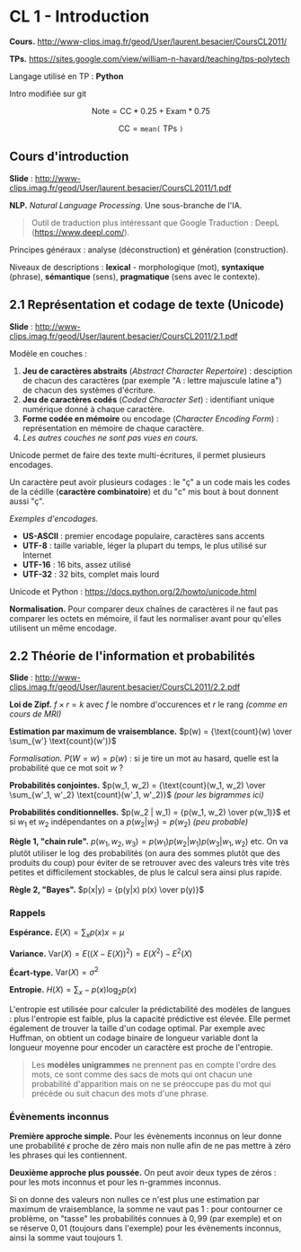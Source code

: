 # CL 1 - Introduction

**Cours.** <http://www-clips.imag.fr/geod/User/laurent.besacier/CoursCL2011/>

**TPs.** <https://sites.google.com/view/william-n-havard/teaching/tps-polytech>

Langage utilisé en TP : **Python**

Intro modifiée sur git

$$
\text{Note} = \text{CC} * 0.25 + \text{Exam} * 0.75
$$

$$
\text{CC} = \texttt{mean(} \text{ TPs } \texttt{)}
$$

## Cours d'introduction

**Slide** : <http://www-clips.imag.fr/geod/User/laurent.besacier/CoursCL2011/1.pdf>

**NLP.** *Natural Language Processing*. Une sous-branche de l'IA.

> Outil de traduction plus intéressant que Google Traduction : DeepL (<https://www.deepl.com/>).

Principes généraux : analyse (déconstruction) et génération (construction).

Niveaux de descriptions : **lexical** - morphologique (mot), **syntaxique** (phrase), **sémantique** (sens), **pragmatique** (sens avec le contexte).

## 2.1 Représentation et codage de texte (Unicode)

**Slide** : <http://www-clips.imag.fr/geod/User/laurent.besacier/CoursCL2011/2.1.pdf>

Modèle en couches :

1. **Jeu de caractères abstraits** (*Abstract Character Repertoire*) : desciption de chacun des caractères (par exemple "A : lettre majuscule latine a") de chacun des systèmes d'écriture.
2. **Jeu de caractères codés** (*Coded Character Set*) : identifiant unique numérique donné à chaque caractère.
3. **Forme codée en mémoire** ou encodage (*Character Encoding Form*) : représentation en mémoire de chaque caractère.
4. *Les autres couches ne sont pas vues en cours.*

Unicode permet de faire des texte multi-écritures, il permet plusieurs encodages.

Un caractère peut avoir plusieurs codages : le "ç" a un code mais les codes de la cédille (**caractère combinatoire**) et du "c" mis bout à bout donnent aussi "ç".

*Exemples d'encodages.*

- **US-ASCII** : premier encodage populaire, caractères sans accents
- **UTF-8** : taille variable, léger la plupart du temps, le plus utilisé sur Internet
- **UTF-16** : 16 bits, assez utilisé
- **UTF-32** : 32 bits, complet mais lourd

Unicode et Python : <https://docs.python.org/2/howto/unicode.html>

**Normalisation.** Pour comparer deux chaînes de caractères il ne faut pas comparer les octets en mémoire, il faut les normaliser avant pour qu'elles utilisent un même encodage.

## 2.2 Théorie de l'information et probabilités

**Slide** : <http://www-clips.imag.fr/geod/User/laurent.besacier/CoursCL2011/2.2.pdf>

**Loi de Zipf.** $f \times r = k$ avec $f$ le nombre d'occurences et $r$ le rang *(comme en cours de MRI)*

**Estimation par maximum de vraisemblance.** $p(w) = {\text{count}(w) \over \sum_{w'} \text{count}(w')}$

*Formalisation.* $P(W = w) = p(w)$ : si je tire un mot au hasard, quelle est la probabilité que ce mot soit $w$ ?

**Probabilités conjointes.** $p(w_1, w_2) = {\text{count}(w_1, w_2) \over \sum_{w'_1, w'_2} \text{count}(w'_1, w'_2)}$ *(pour les bigrammes ici)*

**Probabilités conditionnelles.** $p(w_2 | w_1) = {p(w_1, w_2) \over p(w_1)}$ et si $w_1$ et $w_2$ indépendantes on a $p(w_2 | w_1) = p(w_2)$ *(peu probable)*

**Règle 1, "chain rule".** $p(w_1, w_2, w_3) = p(w_1) p(w_2 | w_1) p(w_3 | w_1, w_2)$ etc. On va plutôt utiliser le $\log$ des probabilités (on aura des sommes plutôt que des produits du coup) pour éviter de se retrouver avec des valeurs très vite très petites et difficilement stockables, de plus le calcul sera ainsi plus rapide.

**Règle 2, "Bayes".** $p(x|y) = {p(y|x) p(x) \over p(y)}$

### Rappels

**Espérance.** $E(X) = \sum_x p(x) x = \mu$

**Variance.** $\text{Var}(X) = E((X-E(X))^2) = E(X^2) - E^2(X)$

**Écart-type.** $\text{Var}(X) = \sigma^2$

**Entropie.** $H(X) = \sum_x -p(x) \log_2 p(x)$

L'entropie est utilisée pour calculer la prédictabilité des modèles de langues : plus l'entropie est faible, plus la capacité prédictive est élevée. Elle permet également de trouver la taille d'un codage optimal. Par exemple avec Huffman, on obtient un codage binaire de longueur variable dont la longueur moyenne pour encoder un caractère est proche de l'entropie.

> Les **modèles unigrammes** ne prennent pas en compte l'ordre des mots, ce sont comme des sacs de mots qui ont chacun une probabilité d'apparition mais on ne se préoccupe pas du mot qui précède ou suit chacun des mots d'une phrase.

### Évènements inconnus

**Première approche simple.** Pour les évènements inconnus on leur donne une probabilité $\epsilon$ proche de zéro mais non nulle afin de ne pas mettre à zéro les phrases qui les contiennent.

**Deuxième approche plus poussée.** On peut avoir deux types de zéros : pour les mots inconnus et pour les n-grammes inconnus.

Si on donne des valeurs non nulles ce n'est plus une estimation par maximum de vraisemblance, la somme ne vaut pas $1$ : pour contourner ce problème, on "tasse" les probabilités connues à $0,99$ (par exemple) et on se réserve $0,01$ (toujours dans l'exemple) pour les évènements inconnus, ainsi la somme vaut toujours $1$.
